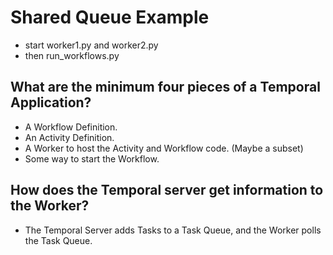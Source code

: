 # Shared Queue Example

- start worker1.py and worker2.py
- then run_workflows.py

## What are the minimum four pieces of a Temporal Application?

- A Workflow Definition.
- An Activity Definition.
- A Worker to host the Activity and Workflow code. (Maybe a subset)
- Some way to start the Workflow.

## How does the Temporal server get information to the Worker?

- The Temporal Server adds Tasks to a Task Queue, and the Worker polls the Task Queue.